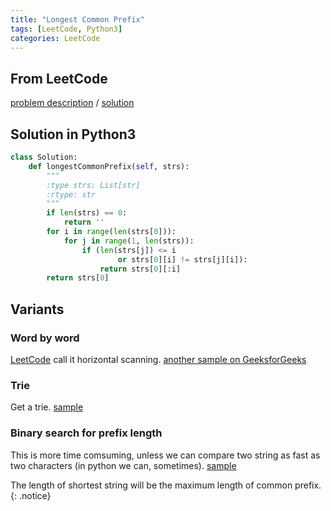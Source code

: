 ```yaml
---
title: "Longest Common Prefix"
tags: [LeetCode, Python3]
categories: LeetCode
---
```


## From LeetCode
[problem description](https://leetcode.com/problems/longest-common-prefix/)
/
[solution]

## Solution in Python3
```python
class Solution:
    def longestCommonPrefix(self, strs):
        """
        :type strs: List[str]
        :rtype: str
        """
        if len(strs) == 0:
            return ''
        for i in range(len(strs[0])):
            for j in range(1, len(strs)):
                if (len(strs[j]) <= i 
                        or strs[0][i] != strs[j][i]):
                    return strs[0][:i]
        return strs[0]
```

## Variants

### Word by word
[LeetCode][solution] call it horizontal scanning. [another sample on GeeksforGeeks](https://www.geeksforgeeks.org/longest-common-prefix-using-word-by-word-matching/)

### Trie
Get a trie. [sample](https://www.geeksforgeeks.org/longest-common-prefix-using-trie/)

### Binary search for prefix length
This is more time comsuming, unless we can compare two string as fast as two characters (in python we can, sometimes). [sample](https://www.geeksforgeeks.org/longest-common-prefix-using-binary-search/)

The length of shortest string will be the maximum length of common prefix. 
{: .notice}

[solution]: (https://leetcode.com/problems/longest-common-prefix/solution/)